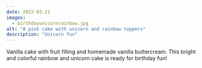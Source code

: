 ```yaml
---
date: 2022-03-21
images:
  - birthdayunicornrainbow.jpg
alt: "A pink cake with unicorn and rainbow toppers"
description: "Unicorn fun"
---
```


Vanilla cake with fruit filling and homemade vanilla buttercream. This bright and colorful rainbow and unicorn cake is ready for birthday fun!
